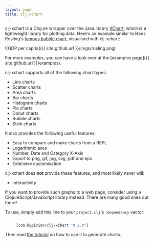 ```yaml
---
layout: page
title: clj-xchart
---
```


clj-xchart is a Clojure wrapper over the Java library
[XChart](http://knowm.org/open-source/xchart/), which is a lightweight library
for plotting data. Here's an example similar to Hans Rosling's
[famous bubble chart](https://www.youtube.com/watch?v=jbkSRLYSojo), visualised
with clj-xchart:

![GDP per capita]({{ site.github.url }}/imgs/rosling.png)

For more examples, you can have a look over at the [examples page]({{ site.github.url }}/examples).

clj-xchart supports all of the following chart types:

- Line charts
- Scatter charts
- Area charts
- Bar charts
- Histogram charts
- Pie charts
- Donut charts
- Bubble charts
- Stick charts

It also provides the following useful features:

- Easy to compare and make charts from a REPL
- Logarithmic axes
- Number, Date and Category X-Axis
- Export to png, gif, jpg, svg, pdf and eps
- Extensive customisation

clj-xchart does **not** provide these features, and most likely never will:

- Interactivity

If you want to provide such graphs to a web page, consider using a
ClojureScript/JavaScript library instead. There are many good ones out there!

To use, simply add this line to your `project.clj`'s `:dependency` vector:

```clj

     [com.hypirion/clj-xchart "0.2.0"]

```

Then read
[the tutorial](https://github.com/hyPiRion/clj-xchart/blob/master/docs/tutorial.md)
on how to use it to generate charts.

